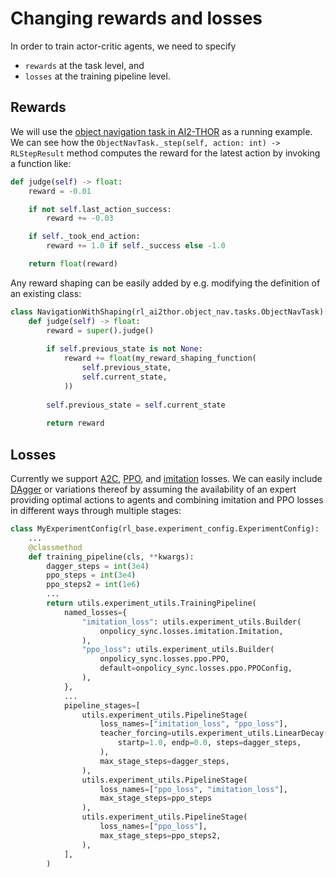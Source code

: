 # Changing rewards and losses

In order to train actor-critic agents, we need to specify

* `rewards` at the task level, and
* `losses` at the training pipeline level. 

## Rewards

We will use the [object navigation task in AI2-THOR](/api/rl_ai2thor/object_nav/tasks/#objectnavtask) as a 
running example. We can see how the `ObjectNavTask._step(self, action: int) -> RLStepResult` method computes the reward for the latest 
action by invoking a function like:

```python
def judge(self) -> float:
    reward = -0.01

    if not self.last_action_success:
        reward += -0.03

    if self._took_end_action:
        reward += 1.0 if self._success else -1.0

    return float(reward)
```

Any reward shaping can be easily added by e.g. modifying the definition of an existing class:

```python
class NavigationWithShaping(rl_ai2thor.object_nav.tasks.ObjectNavTask):
    def judge(self) -> float:
        reward = super().judge()
        
        if self.previous_state is not None:
            reward += float(my_reward_shaping_function(
                self.previous_state,
                self.current_state,
            ))
        
        self.previous_state = self.current_state
        
        return reward

``` 

## Losses

Currently we support [A2C](/api/onpolicy_sync/losses/a2cacktr#a2c), [PPO](/api/onpolicy_sync/losses/ppo#ppo),
and [imitation](/api/onpolicy_sync/losses/imitation#imitation) losses. We can easily include
[DAgger](https://www.cs.cmu.edu/~sross1/publications/Ross-AIStats11-NoRegret.pdf) or variations thereof by assuming the
availability of an expert providing optimal actions to agents and combining imitation and PPO losses in different ways
through multiple stages:

```python
class MyExperimentConfig(rl_base.experiment_config.ExperimentConfig):
    ...
    @classmethod
    def training_pipeline(cls, **kwargs):
        dagger_steps = int(3e4)
        ppo_steps = int(3e4)
        ppo_steps2 = int(1e6)
        ...
        return utils.experiment_utils.TrainingPipeline(
            named_losses={
                "imitation_loss": utils.experiment_utils.Builder(
                    onpolicy_sync.losses.imitation.Imitation,
                ),
                "ppo_loss": utils.experiment_utils.Builder(
                    onpolicy_sync.losses.ppo.PPO,
                    default=onpolicy_sync.losses.ppo.PPOConfig,
                ),
            },
            ...
            pipeline_stages=[
                utils.experiment_utils.PipelineStage(
                    loss_names=["imitation_loss", "ppo_loss"],
                    teacher_forcing=utils.experiment_utils.LinearDecay(
                        startp=1.0, endp=0.0, steps=dagger_steps,
                    ),
                    max_stage_steps=dagger_steps,
                ),
                utils.experiment_utils.PipelineStage(
                    loss_names=["ppo_loss", "imitation_loss"],
                    max_stage_steps=ppo_steps
                ),
                utils.experiment_utils.PipelineStage(
                    loss_names=["ppo_loss"],
                    max_stage_steps=ppo_steps2,
                ),
            ],
        )
```